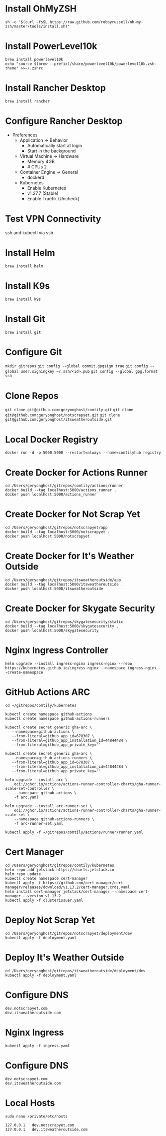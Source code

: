 # Install OhMyZSH
`sh -c "$(curl -fsSL https://raw.github.com/robbyrussell/oh-my-zsh/master/tools/install.sh)"`

# Install PowerLevel10k
```
brew install powerlevel10k
echo "source $(brew --prefix)/share/powerlevel10k/powerlevel10k.zsh-theme" >>~/.zshrc
```

# Install Rancher Desktop
`brew install rancher`

# Configure Rancher Desktop
- Preferences
    - Application -> Behavior
        - Automatically start at login
        - Start in the background
    - Virtual Machine -> Hardware
        - Memory 4GB
        - \# CPUs 2
    - Container Engine -> General
        - dockerd
    - Kubernetes
        - Enable Kubernetes
        - v1.27.7 (Stable)
        - Enable Traefik (Uncheck)

# Test VPN Connectivity
ssh and kubectl via ssh

# Install Helm
`brew install helm`

# Install K9s
`brew install k9s`

# Install Git
`brew install git`

# Configure Git
`mkdir gitrepos`
`git config --global commit.gpgsign true`
`git config --global user.signingkey ~/.ssh/<id>.pub`
`git config --global gpg.format ssh`

# Clone Repos
`git clone git@github.com:geryonghost/comtily.git`
`git clone git@github.com:geryonghost/notscrapyet.git`
`git clone git@github.com:geryonghost/itsweatheroutside.git`

# Local Docker Registry 
`docker run -d -p 5000:5000 --restart=always --name=comtilyhub registry`

# Create Docker for Actions Runner
```
cd /Users/geryonghost/gitrepos/comtily/actions/runner
docker build --tag localhost:5000/actions_runner .
docker push localhost:5000/actions_runner
```

# Create Docker for Not Scrap Yet
```
cd /Users/geryonghost/gitrepos/notscrapyet/app
docker build --tag localhost:5000/notscrapyet .
docker push localhost:5000/notscrapyet
```

# Create Docker for It's Weather Outside
```
cd /Users/geryonghost/gitrepos/itsweatheroutside/app
docker build --tag localhost:5000/itsweatheroutside .
docker push localhost:5000/itsweatheroutside
```

# Create Docker for Skygate Security
```
cd /Users/geryonghost/gitrepos/skygatesecurity/static
docker build --tag localhost:5000/skygatesecurity .
docker push localhost:5000/skygatesecurity
```

# Nginx Ingress Controller
`helm upgrade --install ingress-nginx ingress-nginx --repo https://kubernetes.github.io/ingress-nginx --namespace ingress-nginx --create-namespace`

# GitHub Actions ARC
```
cd ~/gitrepos/comtily/kubernetes

kubectl create namespace github-actions
kubectl create namespace github-actions-runners

kubectl create secret generic gha-arc \
   --namespace=github-actions \
   --from-literal=github_app_id=678307 \
   --from-literal=github_app_installation_id=44844484 \
   --from-literal=github_app_private_key=''

kubectl create secret generic gha-arc \
   --namespace=github-actions-runners \
   --from-literal=github_app_id=678307 \
   --from-literal=github_app_installation_id=44844484 \
   --from-literal=github_app_private_key=''

helm upgrade --install arc \
    oci://ghcr.io/actions/actions-runner-controller-charts/gha-runner-scale-set-controller \
    --namespace github-actions \
    -f arc.yaml

helm upgrade --install arc-runner-set \
    oci://ghcr.io/actions/actions-runner-controller-charts/gha-runner-scale-set \
    --namespace github-actions-runners \
    -f arc-runner-set.yaml

kubectl apply -f ~/gitrepos/comtily/actions/runner/runner.yaml

```

# Cert Manager
```
cd /Users/geryonghost/gitrepos/comtily/kubernetes
helm repo add jetstack https://charts.jetstack.io
helm repo update
kubectl create namespace cert-manager
kubectl apply -f https://github.com/cert-manager/cert-manager/releases/download/v1.13.2/cert-manager.crds.yaml
helm install cert-manager jetstack/cert-manager --namespace cert-manager --version v1.13.2
kubectl apply -f clusterissuer.yaml
```

# Deploy Not Scrap Yet
```
cd /Users/geryonghost/gitrepos/notscrapyet/deployment/dev
kubectl apply -f deployment.yaml
```

# Deploy It's Weather Outside
```
cd /Users/geryonghost/gitrepos/itsweatheroutside/deployment/dev
kubectl apply -f deployment.yaml
```

# Configure DNS
```
dev.notscrapyet.com
dev.itsweatheroutside.com
```

# Nginx Ingress
`kubectl apply -f ingress.yaml`

# Configure DNS
```
dev.notscrapyet.com
dev.itsweatheroutside.com
```

# Local Hosts
`sudo nano /private/etc/hosts`
```
127.0.0.1   dev.notscrapyet.com
127.0.0.1   dev.itsweatheroutside.com
```


